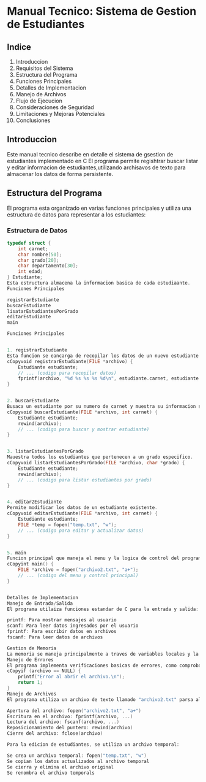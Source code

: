 # Manual Tecnico: Sistema de Gestion de Estudiantes

## Indice

1. Introduccion
2. Requisitos del Sistema
3. Estructura del Programa
4. Funciones Principales
5. Detalles de Implementacion
6. Manejo de Archivos
7. Flujo de Ejecucion
8. Consideraciones de Seguridad
9. Limitaciones y Mejoras Potenciales
10. Conclusiones

## Introduccion

Este manual tecnico describe en detalle el sistema de gsestion de estudiantes implementado en C El programa permite regishtrar buscar listar y editar informacion de estudiantes,utilizando archisavos de texto para almacenar los datos de forma persistente.

## Estructura del Programa

El programa esta organizado en varias funciones principales y utiliza una estructura de datos para representar a los estudiantes:

### Estructura de Datos

```c
typedef struct {
    int carnet;
    char nombre[50];
    char grado[20];
    char departamento[30];
    int edad;
} Estudiante;
Esta estructura almacena la informacion basica de cada estudiaante.
Funciones Principales

registrarEstudiante
buscarEstudiante
lisatarEstudiantesPorGrado
editarEstudiante
main

Funciones Principales


1. registrarEstudiante
Esta funcion se eancarga de recopilar los datos de un nuevo estudiante y guardarlos en el archivo.
cCopyvoid registrarEstudiante(FILE *archivo) {
    Estudiante estudiante;
    // ... (codigo para recopilar datos)
    fprintf(archivo, "%d %s %s %s %d\n", estudiante.carnet, estudiante.nombre, estudiante.grado, estudiante.departamento, estudiante.edad);
}


2. buscarEstudiante
Busaca un estudiante por su numero de carnet y muestra su informacion si lo encuentra.
cCopyvoid buscarEstudiante(FILE *archivo, int carnet) {
    Estudiante estudiante;
    rewind(archivo);
    // ... (codigo para buscar y mostrar estudiante)
}


3. listarEstudiantesPorGrado
Mauestra todos los estudiantes que pertenecen a un grado especifico.
cCopyvoid listarEstudiantesPorGrado(FILE *archivo, char *grado) {
    Estudiante estudiante;
    rewind(archivo);
    // ... (codigo para listar estudiantes por grado)
}


4. editar2Estudiante
Permite modificar los datos de un estudiante existente.
cCopyvoid editarEstudiante(FILE *archivo, int carnet) {
    Estudiante estudiante;
    FILE *temp = fopen("temp.txt", "w");
    // ... (codigo para editar y actualizar datos)
}


5. main
Funcion principal que maneja el menu y la logica de control del programa.
cCopyint main() {
    FILE *archivo = fopen("archivo2.txt", "a+");
    // ... (codigo del menu y control principal)
}


Detalles de Implementacion
Manejo de Entrada/Salida
El programa utilaiza funciones estandar de C para la entrada y salida:

printf: Para mostrar mensajes al usuario
scanf: Para leer datos ingresados por el usuario
fprintf: Para escribir datos en archivos
fscanf: Para leer datos de archivos

Gestion de Memoria
La memoria se maneja principalmente a traves de variables locales y la pila. No se utiliza asignacion dinamica de memoria.
Manejo de Errores
El programa implementa verificaciones basicas de errores, como comprobar si el archivo se abrio correctamente:
cCopyif (archivo == NULL) {
    printf("Error al abrir el archivo.\n");
    return 1;
}
Manejo de Archivos
El programa utiliza un archivo de texto llamado "archivo2.txt" parsa almacenar los datos de los estudiantes. Las operaciones principales son:

Apertura del archivo: fopen("archivo2.txt", "a+")
Escritura en el archivo: fprintf(archivo, ...)
Lectura del archivo: fscanf(archivo, ...)
Reposicionamiento del puntero: rewind(archivo)
Cierre del archivo: fclose(archivo)

Para la edicion de estudiantes, se utiliza un archivo temporal:

Se crea un archivo temporal: fopen("temp.txt", "w")
Se copian los datos actualizados al archivo temporal
Se cierra y elimina el archivo original
Se renombra el archivo temporals